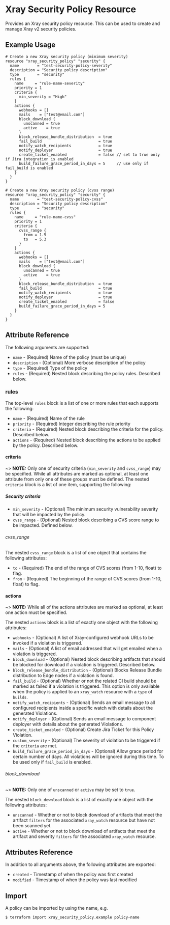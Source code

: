# Xray Security Policy Resource

Provides an Xray security policy resource. This can be used to create and manage Xray v2 security policies.

## Example Usage

```hcl
# Create a new Xray security policy (minimum severity)
resource "xray_security_policy" "security" {
  name        = "test-security-policy-severity"
  description = "Security policy description"
  type        = "security"
  rules {
    name     = "rule-name-severity"
    priority = 1
    criteria {
      min_severity = "High"
    }
    actions {
      webhooks = []
      mails    = ["test@email.com"]
      block_download {
        unscanned = true
        active    = true
      }
      block_release_bundle_distribution  = true
      fail_build                         = true
      notify_watch_recipients            = true
      notify_deployer                    = true
      create_ticket_enabled              = false // set to true only if Jira integration is enabled
      build_failure_grace_period_in_days = 5     // use only if fail_build is enabled
    }
  }
}
```

```hcl
# Create a new Xray security policy (cvss range)
resource "xray_security_policy" "security" {
  name        = "test-security-policy-cvss"
  description = "Security policy description"
  type        = "security"
  rules {
    name     = "rule-name-cvss"
    priority = 1
    criteria {
      cvss_range {
        from = 1.5
        to   = 5.3
      }
    }
    actions {
      webhooks = []
      mails    = ["test@email.com"]
      block_download {
        unscanned = true
        active    = true
      }
      block_release_bundle_distribution  = true
      fail_build                         = true
      notify_watch_recipients            = true
      notify_deployer                    = true
      create_ticket_enabled              = false 
      build_failure_grace_period_in_days = 5     
    }
  }
}
```

## Attribute Reference

The following arguments are supported:

* `name` - (Required) Name of the policy (must be unique)
* `description` - (Optional) More verbose description of the policy
* `type` - (Required) Type of the policy
* `rules` - (Required) Nested block describing the policy rules. Described below.

### rules

The top-level `rules` block is a list of one or more rules that each supports the following:

* `name` - (Required) Name of the rule
* `priority` - (Required) Integer describing the rule priority
* `criteria` - (Required) Nested block describing the criteria for the policy. Described below.
* `actions` - (Required) Nested block describing the actions to be applied by the policy. Described below.

#### criteria

~> **NOTE:** Only one of security criteria (`min_severity` and `cvss_range`) may be specified. While all attributes are marked as optional, at least one
attribute from only one of these groups must be defined.
The nested `criteria` block is a list of one item, supporting the following:

##### Security criteria

* `min_severity` - (Optional) The minimum security vulnerability severity that will be impacted by the policy.
* `cvss_range` - (Optional) Nested block describing a CVS score range to be impacted. Defined below.

###### cvss_range

The nested `cvss_range` block is a list of one object that contains the following attributes:

* `to` - (Required) The end of the range of CVS scores (from 1-10, float) to flag. 
* `from` - (Required) The beginning of the range of CVS scores (from 1-10, float) to flag.

#### actions

~> **NOTE:** While all of the actions attributes are marked as optional, at least one action must be specified.

The nested `actions` block is a list of exactly one object with the following attributes:

* `webhooks` - (Optional) A list of Xray-configured webhook URLs to be invoked if a violation is triggered.
* `mails` - (Optional) A list of email addressed that will get emailed when a violation is triggered.
* `block_download` - (Optional) Nested block describing artifacts that should be blocked for download if a violation is triggered. Described below.
* `block_release_bundle_distribution` - (Optional) Blocks Release Bundle distribution to Edge nodes if a violation is found.
* `fail_build` - (Optional) Whether or not the related CI build should be marked as failed if a violation is triggered. This option is only available when the policy is applied to an `xray_watch` resource with a `type` of `builds`.
* `notify_watch_recipients` - (Optional) Sends an email message to all configured recipients inside a specific watch with details about the generated Violations.
* `notify_deployer` - (Optional) Sends an email message to component deployer with details about the generated Violations.
* `create_ticket_enabled` - (Optional) Create Jira Ticket for this Policy Violation.
* `custom_severity` - (Optional) The severity of violation to be triggered if the `criteria` are met.
* `build_failure_grace_period_in_days` - (Optional) Allow grace period for certain number of days. All violations will be ignored during this time. To be used only if `fail_build` is enabled.

###### block_download

~> **NOTE:** Only one of `unscanned` or `active` may be set to `true`.

The nested `block_download` block is a list of exactly one object with the following attributes:

* `unscanned` - Whether or not to block download of artifacts that meet the artifact `filters` for the associated `xray_watch` resource but have not been scanned yet.
* `active` - Whether or not to block download of artifacts that meet the artifact and severity `filters` for the associated `xray_watch` resource.


## Attributes Reference

In addition to all arguments above, the following attributes are exported:

* `created` - Timestamp of when the policy was first created
* `modified` - Timestamp of when the policy was last modified

## Import

A policy can be imported by using the name, e.g.

```
$ terraform import xray_security_policy.example policy-name
```
